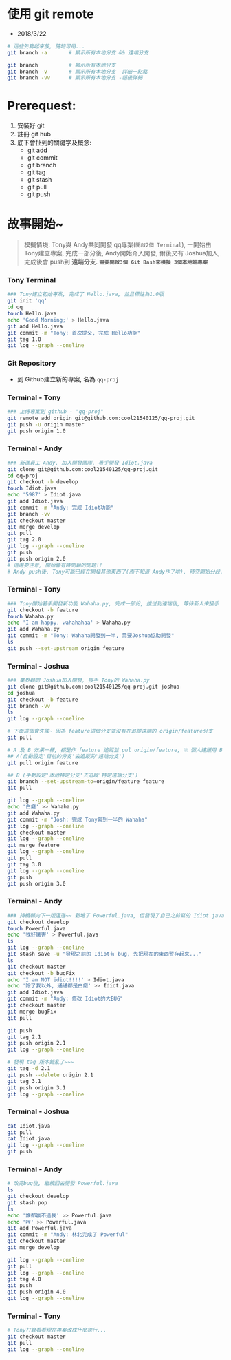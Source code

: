 # 使用 git remote 
- 2018/3/22

```sh
# 這些先寫起來放, 隨時可用... 
git branch -a       # 顯示所有本地分支 && 遠端分支

git branch          # 顯示所有本地分支
git branch -v       # 顯示所有本地分支 -詳細一點點
git branch -vv      # 顯示所有本地分支 -超級詳細
```
# Prerequest: 
1. 安裝好 git
2. 註冊 git hub
3. 底下會扯到的關鍵字及概念:
    - git add
    - git commit
    - git branch
    - git tag
    - git stash
    - git pull
    - git push



# 故事開始~
> 模擬情境: Tony與 Andy共同開發 qq專案(`開啟2個 Terminal`), 一開始由 Tony建立專案, 完成一部分後, Andy開始介入開發, 爾後又有 Joshua加入, 完成後會 push到 **遠端分支**. **`需要開啟3個 Git Bash來模擬 3個本地端專案`**

### Tony Terminal
```sh
### Tony建立初始專案, 完成了 Hello.java, 並且標註為1.0版
git init 'qq'
cd qq
touch Hello.java
echo 'Good Morning;' > Hello.java
git add Hello.java
git commit -m "Tony: 首次提交, 完成 Hello功能"
git tag 1.0
git log --graph --oneline
```

### Git Repository
- 到 Github建立新的專案, 名為 `qq-proj`

### Terminal - Tony
```sh
### 上傳專案到 github - "qq-proj"
git remote add origin git@github.com:cool21540125/qq-proj.git
git push -u origin master
git push origin 1.0
```

### Terminal - Andy
```sh
### 新進員工 Andy, 加入開發團隊, 著手開發 Idiot.java
git clone git@github.com:cool21540125/qq-proj.git
cd qq-proj
git checkout -b develop
touch Idiot.java
echo '5987' > Idiot.java
git add Idiot.java
git commit -m "Andy: 完成 Idiot功能"
git branch -vv
git checkout master
git merge develop
git pull
git tag 2.0
git log --graph --oneline
git push
git push origin 2.0
# 這邊要注意, 開始會有時間軸的問題!!
# Andy push後, Tony可能已經在開發其他東西了(而不知道 Andy作了啥), 時空開始分歧...
```

### Terminal - Tony
```sh
### Tony開始著手開發新功能 Wahaha.py, 完成一部份, 推送到遠端後, 等待新人來接手
git checkout -b feature
touch Wahaha.py
echo 'I am happy, wahahahaa' > Wahaha.py
git add Wahaha.py
git commit -m "Tony: Wahaha開發到一半, 需要Joshua協助開發"
ls
git push --set-upstream origin feature
```

### Terminal - Joshua
```sh
### 業界顧問 Joshua加入開發, 接手 Tony的 Wahaha.py
git clone git@github.com:cool21540125/qq-proj.git joshua
cd joshua
git checkout -b feature
git branch -vv
ls
git log --graph --oneline

# 下面這個會失敗~ 因為 feature這個分支並沒有在追蹤遠端的 origin/feature分支
git pull

# A 及 B 效果一樣, 都是作 feature 追蹤並 pul origin/feature, ※ 個人建議用 B ※
## A(自動設定'目前的分支'去追蹤的'遠端分支')
git pull origin feature

## B (手動設定'本地特定分支'去追蹤'特定遠端分支')
git branch --set-upstream-to=origin/feature feature
git pull

git log --graph --oneline
echo '白癡' >> Wahaha.py
git add Wahaha.py
git commit -m "Josh: 完成 Tony寫到一半的 Wahaha"
git log --graph --oneline
git checkout master
git log --graph --oneline
git merge feature
git log --graph --oneline
git pull
git tag 3.0
git log --graph --oneline
git push
git push origin 3.0
```

### Terminal - Andy
```sh
### 持續朝向下一版邁進~~ 新增了 Powerful.java, 但發現了自己之前寫的 Idiot.java有 bug...
git checkout develop
touch Powerful.java
echo '我好厲害' > Powerful.java
ls
git log --graph --oneline
git stash save -u "發現之前的 Idiot有 bug, 先把現在的東西暫存起來..."
ls
git checkout master
git checkout -b bugFix
echo 'I am NOT idiot!!!!' > Idiot.java
echo '除了我以外, 通通都是白癡' >> Idiot.java
git add Idiot.java
git commit -m "Andy: 修改 Idiot的大BUG"
git checkout master
git merge bugFix
git pull

git push
git tag 2.1
git push origin 2.1
git log --graph --oneline

# 發現 tag 版本錯亂了~~~
git tag -d 2.1
git push --delete origin 2.1
git tag 3.1
git push origin 3.1
git log --graph --oneline
```

### Terminal - Joshua
```sh
cat Idiot.java
git pull
cat Idiot.java
git log --graph --oneline
git push
```


### Terminal - Andy
```sh
# 改完bug後, 繼續回去開發 Powerful.java
ls
git checkout develop
git stash pop
ls
echo '誰都贏不過我' >> Powerful.java
echo '哼' >> Powerful.java
git add Powerful.java
git commit -m "Andy: 林北完成了 Powerful"
git checkout master
git merge develop

git log --graph --oneline
git pull
git log --graph --oneline
git tag 4.0
git push
git push origin 4.0
git log --graph --oneline
```

### Terminal - Tony
```sh
# Tony打算看看現在專案改成什麼德行...
git checkout master
git pull
git log --graph --oneline
```